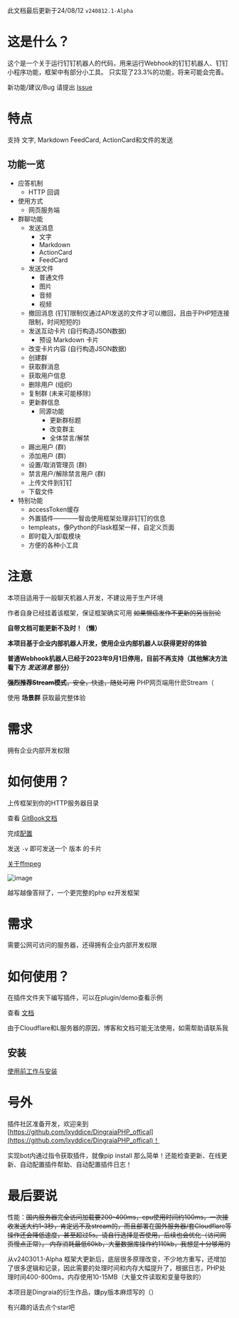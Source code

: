 此文档最后更新于24/08/12 `v240812.1-Alpha`

# 这是什么？

这个是一个关于运行钉钉机器人的代码，用来运行Webhook的钉钉机器人、钉钉小程序功能，框架中有部分小工具。
只实现了23.3%的功能，将来可能会完善。

新功能/建议/Bug 请提出 [Issue](https://github.com/lxyddice/DingraiaPHP/issues/new/choose)

# 特点

支持 文字, Markdown FeedCard, ActionCard和文件的发送

## 功能一览

- 应答机制
    - HTTP 回调
- 使用方式
    - 网页服务端
- 群聊功能
    - 发送消息
        - 文字
        - Markdown
        - ActionCard
        - FeedCard
    - 发送文件
        - 普通文件
        - 图片
        - 音频
        - 视频
    - 撤回消息 (钉钉限制仅通过API发送的文件才可以撤回，且由于PHP短连接限制，时间短短的)
    - 发送互动卡片 (自行构造JSON数据)
        - 预设 Markdown 卡片
    - 改变卡片内容 (自行构造JSON数据)
    - 创建群
    - 获取群消息
    - 获取用户信息
    - 删除用户 (组织)
    - 复制群 (未来可能移除)
    - 更新群信息
        - 同源功能
            - 更新群标题
            - 改变群主
            - 全体禁言/解禁
    - 踢出用户 (群)
    - 添加用户 (群)
    - 设置/取消管理员 (群)
    - 禁言用户/解除禁言用户 (群)
    - 上传文件到钉钉
    - 下载文件
- 特别功能
    - accessToken缓存
    - 外置插件————智齿使用框架处理非钉钉的信息
    - templeats，像Python的Flask框架一样，自定义页面
    - 即时载入/卸载模块
    - 方便的各种小工具

# 注意

本项目适用于一般聊天机器人开发，不建议用于生产环境

作者自身已经挂着该框架，保证框架确实可用 ~~如果懒癌发作不更新的另当别论~~

**自带文档可能更新不及时！（懒）**

**本项目基于企业内部机器人开发，使用企业内部机器人以获得更好的体验**

**普通Webhook机器人已经于2023年9月1日停用，目前不再支持（其他解决方法看下方 _发送消息_ 部分）**

~~**强烈推荐Stream模式**，安全，快速，随处可用~~  PHP网页端用什麽Stream（

使用 **场景群** 获取最完整体验

# 需求

拥有企业内部开发权限

# 如何使用？

上传框架到你的HTTP服务器目录

查看 [GitBook文档](https://doc.lxyddice.top/dingraiaphp/dingraiaphp)

完成[配置](https://doc.lxyddice.top/dingraiaphp/dingraiaphp/pei-zhi-ji-qi-ren)

发送 `-v` 即可发送一个 版本 的卡片

[关于ffmpeg](https://github.com/lxyddice/DingraiaPHP/blob/main/doc/%E5%85%B3%E4%BA%8Effmpeg.md)

![image](https://github.com/lxyddice/DingraiaPHP/assets/95132858/34dd09c7-ad59-4503-88c4-5b8f6afa135b)

越写越像答辩了，一个更完整的php ez开发框架

# 需求

需要公网可访问的服务器，还得拥有企业内部开发权限

# 如何使用？

在插件文件夹下编写插件，可以在plugin/demo查看示例

查看 [文档](https://doc.lxyddice.top/dingraia_php/dingraia_php)

由于Cloudflare和L服务器的原因，博客和文档可能无法使用，如需帮助请联系我

## 安装

[使用前工作与安装](https://doc.lxyddice.top/dingraia_php/dingraia_php/shi-yong-qian-gong-zuo-yu-an-zhuang)

# 号外

插件社区准备开发，欢迎来到[https://github.com/lxyddice/DingraiaPHP_offical](https://github.com/lxyddice/DingraiaPHP_offical)！

实现bot内通过指令获取插件，就像pip install 那么简单！还能检查更新、在线更新、自动配置插件帮助、自动配置插件日志！

# 最后要说

性能：<del>国内服务器完全访问加载要200-400ms，cpu使用时间约100ms，一次接收发送大约1-3秒，肯定远不及stream的，而且部署在国外服务器/套Cloudflare等操作还会降低速度，甚至超过5s。请自行选择是否使用，后续也会优化（访问网页慢点正常）。
内存消耗最低60kb，大量数据库操作约110kb，我想是十分够用的</del>

从v240301.1-Alpha 框架大更新后，底层很多原理改变，不少地方重写，还增加了很多逻辑和记录，因此需要的处理时间和内存大幅提升了，根据日志，PHP处理时间400-800ms，内存使用10-15MB（大量文件读取和变量导致的）

本项目是Dingraia的衍生作品，嫌py版本麻烦写的（）

有兴趣的话去点个star吧
